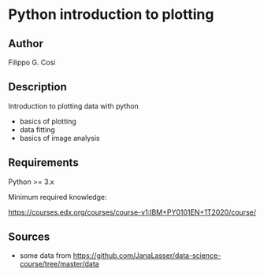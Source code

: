 # Python introduction to plotting

## Author

Filippo G. Cosi

## Description

Introduction to plotting data with python
* basics of plotting
* data fitting
* basics of image analysis

## Requirements

Python >= 3.x

Minimum required knowledge:

https://courses.edx.org/courses/course-v1:IBM+PY0101EN+1T2020/course/

## Sources

* some data from 
    https://github.com/JanaLasser/data-science-course/tree/master/data